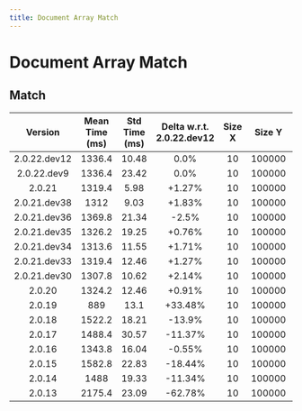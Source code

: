 ```yaml
---
title: Document Array Match
---
```

# Document Array Match

## Match

| Version | Mean Time (ms) | Std Time (ms) | Delta w.r.t. 2.0.22.dev12 | Size X | Size Y | Dam X | Dam Y | Emb Size | Use Scipy | Metric | Top K | Iterations |
| :---: | :---: | :---: | :---: | :---: | :---: | :---: | :---: | :---: | :---: | :---: | :---: | :---: |
| 2.0.22.dev12 | 1336.4 | 10.48 | 0.0% | 10 | 100000 | False | False | 256 | False | euclidean | 3 | 5 |
| 2.0.22.dev9 | 1336.4 | 23.42 | 0.0% | 10 | 100000 | False | False | 256 | False | euclidean | 3 | 5 |
| 2.0.21 | 1319.4 | 5.98 | +1.27% | 10 | 100000 | False | False | 256 | False | euclidean | 3 | 5 |
| 2.0.21.dev38 | 1312 | 9.03 | +1.83% | 10 | 100000 | False | False | 256 | False | euclidean | 3 | 5 |
| 2.0.21.dev36 | 1369.8 | 21.34 | -2.5% | 10 | 100000 | False | False | 256 | False | euclidean | 3 | 5 |
| 2.0.21.dev35 | 1326.2 | 19.25 | +0.76% | 10 | 100000 | False | False | 256 | False | euclidean | 3 | 5 |
| 2.0.21.dev34 | 1313.6 | 11.55 | +1.71% | 10 | 100000 | False | False | 256 | False | euclidean | 3 | 5 |
| 2.0.21.dev33 | 1319.4 | 12.46 | +1.27% | 10 | 100000 | False | False | 256 | False | euclidean | 3 | 5 |
| 2.0.21.dev30 | 1307.8 | 10.62 | +2.14% | 10 | 100000 | False | False | 256 | False | euclidean | 3 | 5 |
| 2.0.20 | 1324.2 | 12.46 | +0.91% | 10 | 100000 | False | False | 256 | False | euclidean | 3 | 5 |
| 2.0.19 | 889 | 13.1 | +33.48% | 10 | 100000 | False | False | 256 | False | euclidean | 3 | 5 |
| 2.0.18 | 1522.2 | 18.21 | -13.9% | 10 | 100000 | False | False | 256 | False | euclidean | 3 | 5 |
| 2.0.17 | 1488.4 | 30.57 | -11.37% | 10 | 100000 | False | False | 256 | False | euclidean | 3 | 5 |
| 2.0.16 | 1343.8 | 16.04 | -0.55% | 10 | 100000 | False | False | 256 | False | euclidean | 3 | 5 |
| 2.0.15 | 1582.8 | 22.83 | -18.44% | 10 | 100000 | False | False | 256 | False | euclidean | 3 | 5 |
| 2.0.14 | 1488 | 19.33 | -11.34% | 10 | 100000 | False | False | 256 | False | euclidean | 3 | 5 |
| 2.0.13 | 2175.4 | 23.09 | -62.78% | 10 | 100000 | False | False | 256 | False | euclidean | 3 | 5 |
